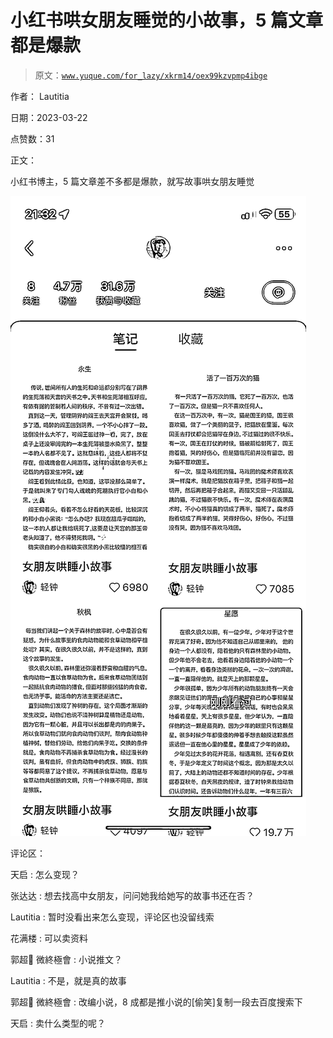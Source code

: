 # 小红书哄女朋友睡觉的小故事，5 篇文章都是爆款

> 原文：[`www.yuque.com/for_lazy/xkrm14/oex99kzvpmp4ibge`](https://www.yuque.com/for_lazy/xkrm14/oex99kzvpmp4ibge)

作者： Lautitia

日期：2023-03-22

点赞数：31

正文：

小红书博主，5 篇文章差不多都是爆款，就写故事哄女朋友睡觉

![](img/c08ba5ea1c0e608c3d1f4e771f3b0d6b.png)

评论区：

天启 : 怎么变现？

张达达 : 想去找高中女朋友，问问她我给她写的故事书还在否？

Lautitia : 暂时没看出来怎么变现，评论区也没留线索

花满楼 : 可以卖资料

郭超💎 ‍微終極會 : 小说推文？

Lautitia : 不是，就是真的故事

郭超💎 ‍微終極會 : 改编小说，8 成都是推小说的[偷笑]复制一段去百度搜索下

天启 : 卖什么类型的呢？

